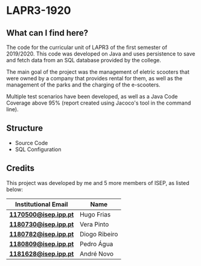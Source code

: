 # LAPR3-1920

## What can I find here?

The code for the curricular unit of LAPR3 of the first semester of 2019/2020. This code was developed on Java and uses persistence to save and fetch data from an SQL database provided by the college. 

The main goal of the project was the management of eletric scooters that were owned by a company that provides rental for them, as well as the management of the parks and the charging of the e-scooters.

Multiple test scenarios have been developed, as well as a Java Code Coverage above 95% (report created using Jacoco's tool in the command line).

## Structure

- Source Code
- SQL Configuration

## Credits

This project was developed by me and 5 more members of ISEP, as listed below:

| Institutional Email     | Name               |
| ----------------------- | ------------------ |
| **1170500@isep.ipp.pt** | Hugo Frias         |
| **1180730@isep.ipp.pt** | Vera Pinto         |
| **1180782@isep.ipp.pt** | Diogo Ribeiro      |
| **1180809@isep.ipp.pt** | Pedro Água         |
| **1181628@isep.ipp.pt** | André Novo         |

